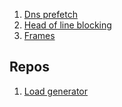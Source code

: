 1. [Dns prefetch](DnsPrefetch)
2. [Head of line blocking](HeadOfLine)
3. [Frames](Frames)


## Repos
1. [Load generator](https://github.com/rakyll/hey)
